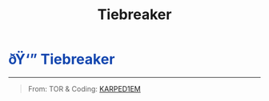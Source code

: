 ﻿---
lang: en-US
title: Tiebreaker
prev: Spurt
next: Torch
---
# <font color=#1447af>ðŸ‘” <b>Tiebreaker</b></font> <Badge text="Helpful" type="tip" vertical="middle"/>
---

> From: TOR & Coding: [KARPED1EM](https://github.com/KARPED1EM)


